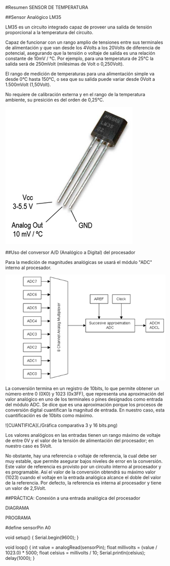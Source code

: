 #Resumen SENSOR DE TEMPERATURA

##Sensor Analógico LM35

LM35 es un circuito integrado capaz de proveer una salida de tensión proporcional a la temperatura del circuito.

Capaz de funcionar con un rango amplio de tensiones entre sus terminales de alimentación y que van desde los 4Volts a los 20Volts de diferencia de potencial, asegurando que la tensión o voltaje de salida es una relación constante de 10mV / °C. Por ejemplo, para una temperatura de 25°C la salida será de 250mVolt (milésimas de Volt o 0,250Volt).

El rango de medición de temperaturas para una alimentación simple va desde 0°C hasta 150°C, o sea que su salida puede variar desde 0Volt a 1.500mVolt (1,50Volt).

No requiere de calibración externa y en el rango de la temperatura ambiente, su presición es del orden de 0,25°C.

![LM35](./LM35.png)

##Uso del conversor A/D (Analógico a Digital) del procesador

Para la medición de magnitudes analógicas se usará el módulo "ADC" interno al procesador.

![ADC](./adc.gif)

La conversión termina en un registro de 10bits, lo que permite obtener un número entre 0 (0X0) y 1023 (0x3FF), que representa una aproximación del valor analógico en uno de los terminales o pines designados como entrada del módulo ADC. Se dice que es una aproximación porque los procesos de conversión digital cuantifican la magnitud de entrada. En nuestro caso, esta cuantificación es de 10bits como máximo.

![CUANTIFICA](./Gráfica comparativa 3 y 16 bits.png)

Los valores analógicos en las entradas tienen un rango máximo de voltaje de entre 0V y el valor de la tensión de alimentación del procesador; en nuestro caso es 5Volt.

No obstante, hay una referencia o voltaje de referencia, la cual debe ser muy estable, que permite asegurar bajos niveles de error en la conversión. Este valor de referencia es provisto por un circuito interno al procesador y es programable. Así el valor de la conversión obtendrá su máximo valor (1023) cuando el voltaje en la entrada analógica alcance el doble del valor de la referencia. Por defecto, la referencia es interna al procesador y tiene un valor de 2,5Volt.

##PRÁCTICA: Conexión a una entrada analógica del procesador

DIAGRAMA

PROGRAMA

#define sensorPin A0
 
void setup()
{
  Serial.begin(9600);
}
 
void loop()
{
  int value = analogRead(sensorPin);
  float millivolts = (value / 1023.0) * 5000;
  float celsius = millivolts / 10; 
  Serial.println(celsius);
  delay(1000);
}
